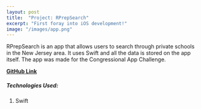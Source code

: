 ```yaml
---
layout: post
title:  "Project: RPrepSearch"
excerpt: "First foray into iOS development!"
image: "/images/app.png"
---
```


RPrepSearch is an app that allows users to search through private schools in the New Jersey area. It uses Swift and all the data is stored on the app itself. The app was made for the Congressional App Challenge.

**[GitHub Link](​​https://github.com/SrinidhiPalwayi/RPrepSearch-2)**

<h5>Technologies Used: </h5>
<ol>
  <li>Swift</li>
</ol>
